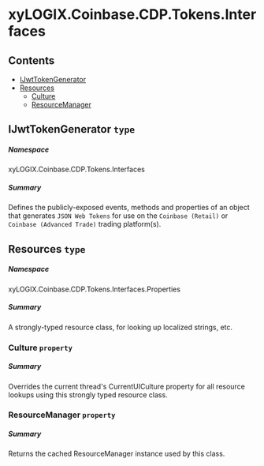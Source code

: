 <a name='assembly'></a>
# xyLOGIX.Coinbase.CDP.Tokens.Interfaces

## Contents

- [IJwtTokenGenerator](#T-xyLOGIX-Coinbase-CDP-Tokens-Interfaces-IJwtTokenGenerator 'xyLOGIX.Coinbase.CDP.Tokens.Interfaces.IJwtTokenGenerator')
- [Resources](#T-xyLOGIX-Coinbase-CDP-Tokens-Interfaces-Properties-Resources 'xyLOGIX.Coinbase.CDP.Tokens.Interfaces.Properties.Resources')
  - [Culture](#P-xyLOGIX-Coinbase-CDP-Tokens-Interfaces-Properties-Resources-Culture 'xyLOGIX.Coinbase.CDP.Tokens.Interfaces.Properties.Resources.Culture')
  - [ResourceManager](#P-xyLOGIX-Coinbase-CDP-Tokens-Interfaces-Properties-Resources-ResourceManager 'xyLOGIX.Coinbase.CDP.Tokens.Interfaces.Properties.Resources.ResourceManager')

<a name='T-xyLOGIX-Coinbase-CDP-Tokens-Interfaces-IJwtTokenGenerator'></a>
## IJwtTokenGenerator `type`

##### Namespace

xyLOGIX.Coinbase.CDP.Tokens.Interfaces

##### Summary

Defines the publicly-exposed events, methods and properties of an object that
generates `JSON Web Tokens` for use on the `Coinbase (Retail)` or
`Coinbase (Advanced Trade)` trading platform(s).

<a name='T-xyLOGIX-Coinbase-CDP-Tokens-Interfaces-Properties-Resources'></a>
## Resources `type`

##### Namespace

xyLOGIX.Coinbase.CDP.Tokens.Interfaces.Properties

##### Summary

A strongly-typed resource class, for looking up localized strings, etc.

<a name='P-xyLOGIX-Coinbase-CDP-Tokens-Interfaces-Properties-Resources-Culture'></a>
### Culture `property`

##### Summary

Overrides the current thread's CurrentUICulture property for all
  resource lookups using this strongly typed resource class.

<a name='P-xyLOGIX-Coinbase-CDP-Tokens-Interfaces-Properties-Resources-ResourceManager'></a>
### ResourceManager `property`

##### Summary

Returns the cached ResourceManager instance used by this class.
